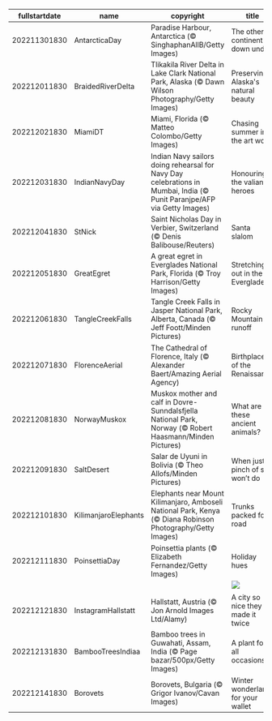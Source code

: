 |fullstartdate|name|copyright|title|image|
|--|--|--|--|--|
202211301830|AntarcticaDay|Paradise Harbour, Antarctica (© SinghaphanAllB/Getty Images)|The other continent down under|![](/en-IN/2022/12/202211301830AntarcticaDay.jpg)|
202212011830|BraidedRiverDelta|Tlikakila River Delta in Lake Clark National Park, Alaska (© Dawn Wilson Photography/Getty Images)|Preserving Alaska's natural beauty|![](/en-IN/2022/12/202212011830BraidedRiverDelta.jpg)|
202212021830|MiamiDT|Miami, Florida (© Matteo Colombo/Getty Images)|Chasing summer in the art world|![](/en-IN/2022/12/202212021830MiamiDT.jpg)|
202212031830|IndianNavyDay|Indian Navy sailors doing rehearsal for Navy Day celebrations in Mumbai, India (© Punit Paranjpe/AFP via Getty Images)|Honouring the valiant heroes|![](/en-IN/2022/12/202212031830IndianNavyDay.jpg)|
202212041830|StNick|Saint Nicholas Day in Verbier, Switzerland (© Denis Balibouse/Reuters)|Santa slalom|![](/en-IN/2022/12/202212041830StNick.jpg)|
202212051830|GreatEgret|A great egret in Everglades National Park, Florida (© Troy Harrison/Getty Images)|Stretching out in the Everglades|![](/en-IN/2022/12/202212051830GreatEgret.jpg)|
202212061830|TangleCreekFalls|Tangle Creek Falls in Jasper National Park, Alberta, Canada (© Jeff Foott/Minden Pictures)|Rocky Mountain runoff|![](/en-IN/2022/12/202212061830TangleCreekFalls.jpg)|
202212071830|FlorenceAerial|The Cathedral of Florence, Italy (© Alexander Baert/Amazing Aerial Agency)|Birthplace of the Renaissance|![](/en-IN/2022/12/202212071830FlorenceAerial.jpg)|
202212081830|NorwayMuskox|Muskox mother and calf in Dovre-Sunndalsfjella National Park, Norway (© Robert Haasmann/Minden Pictures)|What are these ancient animals?|![](/en-IN/2022/12/202212081830NorwayMuskox.jpg)|
202212091830|SaltDesert|Salar de Uyuni in Bolivia (© Theo Allofs/Minden Pictures)|When just a pinch of salt won’t do|![](/en-IN/2022/12/202212091830SaltDesert.jpg)|
202212101830|KilimanjaroElephants|Elephants near Mount Kilimanjaro, Amboseli National Park, Kenya (© Diana Robinson Photography/Getty Images)|Trunks packed for road|![](/en-IN/2022/12/202212101830KilimanjaroElephants.jpg)|
202212111830|PoinsettiaDay|Poinsettia plants (© Elizabeth Fernandez/Getty Images)|Holiday hues|![](/en-IN/2022/12/202212111830PoinsettiaDay.jpg)|
||||![](/en-IN/2022/12/.jpg)|
202212121830|InstagramHallstatt|Hallstatt, Austria (© Jon Arnold Images Ltd/Alamy)|A city so nice they made it twice|![](/en-IN/2022/12/202212121830InstagramHallstatt.jpg)|
202212131830|BambooTreesIndiaa|Bamboo trees in Guwahati, Assam, India (© Page bazar/500px/Getty Images)|A plant for all occasions|![](/en-IN/2022/12/202212131830BambooTreesIndiaa.jpg)|
202212141830|Borovets|Borovets, Bulgaria (© Grigor Ivanov/Cavan Images)|Winter wonderland for your wallet|![](/en-IN/2022/12/202212141830Borovets.jpg)|
